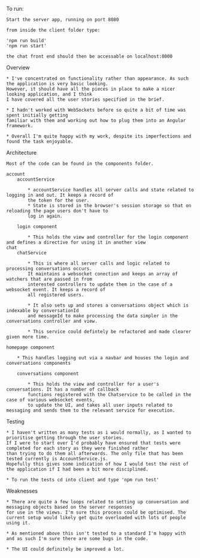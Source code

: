 To run:

    Start the server app, running on port 8080

    from inside the client folder type:

    'npm run build'
    'npm run start'

    the chat front end should then be accessable on localhost:8000

Overview
    
    * I've concentrated on functionality rather than appearance. As such the application is very basic looking. 
    However, it should have all the pieces in place to make a nicer looking application, and I think
    I have covered all the user stories specified in the brief.

    * I hadn't worked with WebSockets before so quite a bit of time was spent initially getting 
    familiar with them and working out how to plug them into an Angular framework.

    * Overall I'm quite happy with my work, despite its imperfections and found the task enjoyable.

Architecture

    Most of the code can be found in the components folder. 

    account
        accountService

            * accountService handles all server calls and state related to logging in and out. It keeps a record of 
            the token for the user.
            * State is stored in the browser's session storage so that on reloading the page users don't have to 
            log in again.

        login component

            * This holds the view and controller for the login component and defines a directive for using it in another view
    chat
        chatService

            * This is where all server calls and logic related to processing conversations occurs. 
            It maintains a websocket conection and keeps an array of watchers that are passed in from 
            interested controllers to update them in the case of a websocket event. It keeps a record of 
            all registered users.

            * It also sets up and stores a conversations object which is indexable by conversationId 
            and messageId to make processing the data simpler in the conversations controller and view.

            * This service could defintely be refactored and made clearer given more time.

    homepage component
        
        * This handles logging out via a navbar and houses the login and conversations components

        conversations component
            
            * This holds the view and controller for a user's conversations. It has a number of callback 
            functions registered with the Chatservice to be called in the case of various websocket events, 
            to update the UI, and takes all user inputs related to messaging and sends them to the relevant service for execution.

Testing

    * I haven't written as many tests as i would normally, as I wanted to prioritise getting through the user stories. 
    If I were to start over I'd probably have ensured that tests were completed for each story as they were finished rather 
    than trying to do them all afterwards. The only file that has been tested currently is AccountService.js. 
    Hopefully this gives some indication of how I would test the rest of the application if I had been a bit more disciplined.

    * To run the tests cd into client and type 'npm run test'

Weaknesses
    
    * There are quite a few loops related to setting up conversation and messaging objects based on the server responses 
    for use in the views. I'm sure this process could be optimised. The current setup would likely get quite overloaded with lots of people using it.

    * As mentioned above this isn't tested to a standard I'm happy with and as such I'm sure there are some bugs in the code.

    * The UI could definitely be improved a lot.
    